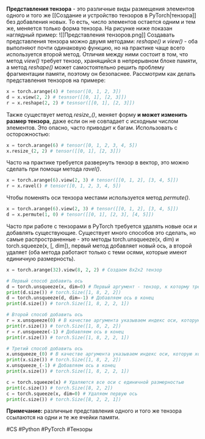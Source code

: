 **Представления тензора** - это различные виды размещения элементов одного и того же [[Создание и устройство тензоров в PyTorch|тензора]] без добавления новых. То есть, число элементов остается одним и тем же, меняется только форма тензора. На рисунке ниже показан наглядный пример:
![[Представления тензоров.png]]
Создавать представления тензора можно двумя методами: *reshape()* и *view()* - оба выполняют  почти одинаковую функцию, но на практике чаще всего используется второй метод. Отличия между ними состоит в том, что метод *view()* требует тензор, хранящийся в непрерывном блоке памяти, а метод *reshape()* может самостоятельно решить проблему фрагментации памяти, поэтому он безопаснее. Рассмотрим как делать представления тензоров на примере:
```Python
x = torch.arange(4) # tensor([0, 1, 2, 3])
d = x.view(2, 2) # tesnsor([[0, 1], [2, 3]])
r = x.reshape(2, 2) # tesnsor([[0, 1], [2, 3]])
```

Также существует метод *resize_()*, меняет форму **и может изменить размер тензора**, даже если он не совпадает с исходным числом элементов. Это опасно, часто приводит к багам. Использовать с осторожностью:
```Python
x = torch.arange(6) # tensor([0, 1, 2, 3, 4, 5])
x.resize_(2, 2) # tensor([[0, 1], [2, 3]])
```

Часто на практике требуется развернуть тензор в вектор, это можно сделать при помощи метода *ravel()*.
```Python
x = torch.arange(6).view(2, 3) # tensor([[0, 1, 2], [3, 4, 5]])
r = x.ravel() # tensor([0, 1, 2, 3, 4, 5])
```

Чтобы поменять оси тензора местами используется метод *permute()*.
```Python
x = torch.arange(6).view(2, 3) # tensor([[0, 1, 2], [3, 4, 5]])
d = x.permute(1, 0) # tensor([[0, 1], [2, 3], [4, 5]])
```

Часто при работе с тензорами в PyTorch требуется удалять новые оси и добавлять существующие. Существует много способов это сделать, но самые распространенные - это методы torch.unsqueeze(x, dim) и torch.squeeze(x, \[, dim\]), первый метод добавляет новый ось, а второй удаляет (оба метода работают только с теми осями, которые имеют единичную размерность).
```Python
x = torch.arange(32).view(8, 2, 2) # Создаем 8x2x2 тензор

# Первый способ добавить ось
d = torch.unsqueeze(x, dim=0) # Первый аргумент - тензор, к которму требуется добавить ось, второй аргумент - индекс оси, которую мы добавляем
print(d.size()) # torch.Size([1, 8, 2, 2])
d = torch.unsqueeze(d, dim=-1) # Добавляем ось в конец
print(d.size()) # torch.Size([1, 8, 2, 2, 1])

# Второй способ добавить ось
r = x.unsqueeze(0) # В качестве аргумента указываем индекс оси, которую хотим добавить
print(r.size()) # torch.Size([1, 8, 2, 2])
r = r.unsqueeze(-1) # Добавляем ось в конец
print(r.size()) # torch.Size([1, 8, 2, 2, 1])

# Третий способ добавить ось
x.unsqueeze_(0) # В качестве аргумента указываем индекс оси, которую хотим добавить
print(x.size()) # torch.Size([1, 8, 2, 2])
x.unsqueeze_(-1) # Добавляем ось в конец
print(x.size()) # torch.Size([1, 8, 2, 2, 1])

c = torch.squeeze(x) # Удаляются все оси с единичной размерностью
print(c.size()) # torch.Size([8, 2, 2])
c = torch.squeeze(x, dim=0) # Удаляем первую ось
print(c.size()) # torch.Size([8, 2, 2, 1])
```
**Примечание:** различные представления одного и того же тензора ссылаются на одни и те же ячейки памяти.

#CS #Python #PyTorch #Тензоры 